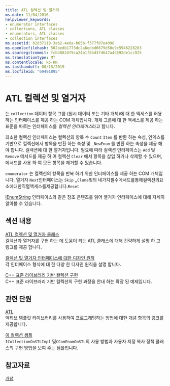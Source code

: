 ```yaml
---
title: ATL 컬렉션 및 열거자
ms.date: 11/04/2016
helpviewer_keywords:
- enumerator interfaces
- collections, ATL classes
- enumerators, ATL classes
- collection interfaces
ms.assetid: b2d37119-3ab2-4e0a-b65b-f377f07e4098
ms.openlocfilehash: 502bedb1773dc2a6edbd6679d50e9c5946228283
ms.sourcegitcommit: fcb48824f9ca24b1f8bd37d647a4d592de1cc925
ms.translationtype: MT
ms.contentlocale: ko-KR
ms.lasthandoff: 08/15/2019
ms.locfileid: "69491895"
---
```

# <a name="atl-collections-and-enumerators"></a>ATL 컬렉션 및 열거자

는 `collection` 데이터 항목 그룹 (원시 데이터 또는 기타 개체)에 대 한 액세스를 허용 하는 인터페이스를 제공 하는 COM 개체입니다. 개체 그룹에 대 한 액세스를 제공 하는 표준을 따르는 인터페이스를 *컬렉션 인터페이스*라고 합니다.

최소한 컬렉션 인터페이스는 컬렉션의 항목 수 `Count` `Item` 를 반환 하는 속성, 인덱스를 기반으로 컬렉션에서 항목을 반환 하는 속성 및 `_NewEnum` 를 반환 하는 속성을 제공 해야 합니다. 컬렉션에 대 한 열거자입니다. 필요에 따라 컬렉션 인터페이스는 `Add` 및 `Remove` 메서드를 제공 하 여 컬렉션 `Clear` 에서 항목을 삽입 하거나 삭제할 수 있으며, 메서드를 사용 하 여 모든 항목을 제거할 수 있습니다.

`enumerator` 는 컬렉션의 항목을 반복 하기 위한 인터페이스를 제공 하는 COM 개체입니다. 열거자 `Next`인터페이스는 `Skip` ,,`Clone`및의 네가지필수메서드를통해컬렉션의요소에대한직렬액세스를제공합니다.`Reset`

[IEnumString](/windows/win32/api/objidl/nn-objidl-ienumstring) 인터페이스와 같은 참조 콘텐츠를 읽어 열거자 인터페이스에 대해 자세히 알아볼 수 있습니다.

## <a name="in-this-section"></a>섹션 내용

[ATL 컬렉션 및 열거자 클래스](../atl/atl-collection-and-enumerator-classes.md)<br/>
컬렉션과 열거자를 구현 하는 데 도움이 되는 ATL 클래스에 대해 간략하게 설명 하 고 링크를 제공 합니다.

[컬렉션 및 열거자 인터페이스에 대한 디자인 원칙](../atl/design-principles-for-collection-and-enumerator-interfaces.md)<br/>
각 인터페이스 형식에 대 한 다양 한 디자인 원칙을 설명 합니다.

[C++ 표준 라이브러리 기반 컬렉션 구현](../atl/implementing-an-stl-based-collection.md)<br/>
C++ 표준 라이브러리 기반 컬렉션의 구현 과정을 안내 하는 확장 된 예제입니다.

## <a name="related-sections"></a>관련 단원

[ATL](../atl/active-template-library-atl-concepts.md)<br/>
액티브 템플릿 라이브러리를 사용하여 프로그래밍하는 방법에 대한 개념 항목의 링크를 제공합니다.

[이 컬렉션 샘플](../overview/visual-cpp-samples.md)<br/>
`ICollectionOnSTLImpl` 및`CComEnumOnSTL`의 사용 방법과 사용자 지정 복사 정책 클래스의 구현 방법을 보여 주는 샘플입니다.

## <a name="see-also"></a>참고자료

[개념](../atl/active-template-library-atl-concepts.md)
